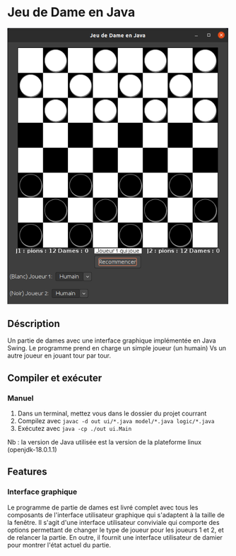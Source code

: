 # Jeu de Dame en Java
<img src="images/Damier.png" alt="Jeu de Dame" width="500">

## Déscription
Un partie de dames avec une interface graphique implémentée en Java Swing. Le programme prend en charge un simple joueur (un humain) Vs un autre joueur en jouant tour par tour.



## Compiler et exécuter
### Manuel
1. Dans un terminal, mettez vous dans le dossier du projet courrant
2. Compilez avec `javac -d out ui/*.java model/*.java logic/*.java`
3. Exécutez avec `java -cp ./out ui.Main`

Nb : la version de Java utilisée est la version de la plateforme linux (openjdk-18.0.1.1)


## Features
### Interface graphique
Le programme de partie de dames est livré complet avec tous les composants de l'interface utilisateur graphique qui s'adaptent à la taille de la fenêtre. Il s'agit d'une interface utilisateur conviviale qui comporte des options permettant de changer le type de joueur pour les joueurs 1 et 2, et de relancer la partie. En outre, il fournit une interface utilisateur de damier pour montrer l'état actuel du partie.

